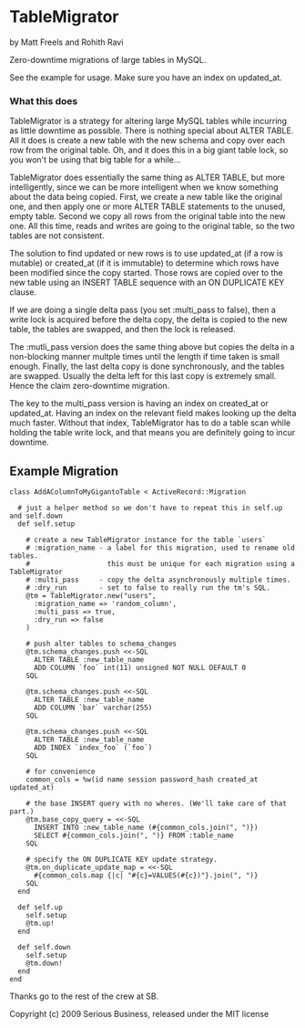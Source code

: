 # TableMigrator

by Matt Freels and Rohith Ravi


Zero-downtime migrations of large tables in MySQL. 

See the example for usage. Make sure you have an index on updated_at.


### What this does

TableMigrator is a strategy for altering large MySQL tables while incurring as little downtime as possible. There is nothing special about ALTER TABLE. All it does is create a new table with the new schema and copy over each row from the original table. Oh, and it does this in a big giant table lock, so you won't be using that big table for a while...

TableMigrator does essentially the same thing as ALTER TABLE, but more intelligently, since we can be more intelligent when we know something about the data being copied. First, we create a new table like the original one, and then apply one or more ALTER TABLE statements to the unused, empty table. Second we copy all rows from the original table into the new one. All this time, reads and writes are going to the original table, so the two tables are not consistent. 

The solution to find updated or new rows is to use updated_at (if a row is mutable) or created_at (if it is immutable) to determine which rows have been modified since the copy started. Those rows are copied over to the new table using an INSERT TABLE sequence with an ON DUPLICATE KEY clause.

If we are doing a single delta pass (you set :multi_pass to false), then a write lock is acquired before the delta copy, the delta is copied to the new table, the tables are swapped, and then the lock is released.

The :mutli_pass version does the same thing above but copies the delta in a non-blocking manner multple times until the length if time taken is small enough. Finally, the last delta copy is done synchronously, and the tables are swapped. Usually the delta left for this last copy is extremely small. Hence the claim zero-downtime migration.

The key to the multi_pass version is having an index on created_at or updated_at. Having an index on the relevant field makes looking up the delta much faster. Without that index, TableMigrator has to do a table scan while holding the table write lock, and that means you are definitely going to incur downtime.


## Example Migration

    class AddAColumnToMyGigantoTable < ActiveRecord::Migration

      # just a helper method so we don't have to repeat this in self.up and self.down
      def self.setup

        # create a new TableMigrator instance for the table `users`
        # :migration_name - a label for this migration, used to rename old tables.
        #                   this must be unique for each migration using a TableMigrator
        # :multi_pass     - copy the delta asynchronously multiple times.
        # :dry_run        - set to false to really run the tm's SQL.
        @tm = TableMigrator.new("users",
          :migration_name => 'random_column',
          :multi_pass => true,
          :dry_run => false
        )
        
        # push alter tables to schema_changes
        @tm.schema_changes.push <<-SQL
          ALTER TABLE :new_table_name 
          ADD COLUMN `foo` int(11) unsigned NOT NULL DEFAULT 0
        SQL

        @tm.schema_changes.push <<-SQL
          ALTER TABLE :new_table_name 
          ADD COLUMN `bar` varchar(255)
        SQL

        @tm.schema_changes.push <<-SQL
          ALTER TABLE :new_table_name 
          ADD INDEX `index_foo` (`foo`)
        SQL

        # for convenience
        common_cols = %w(id name session password_hash created_at updated_at)    

        # the base INSERT query with no wheres. (We'll take care of that part.)
        @tm.base_copy_query = <<-SQL
          INSERT INTO :new_table_name (#{common_cols.join(", ")}) 
          SELECT #{common_cols.join(", ")} FROM :table_name
        SQL

        # specify the ON DUPLICATE KEY update strategy.
        @tm.on_duplicate_update_map = <<-SQL
          #{common_cols.map {|c| "#{c}=VALUES(#{c})"}.join(", ")}
        SQL
      end
      
      def self.up
        self.setup    
        @tm.up!
      end

      def self.down
        self.setup    
        @tm.down!
      end
    end



Thanks go to the rest of the crew at SB.


Copyright (c) 2009 Serious Business, released under the MIT license
